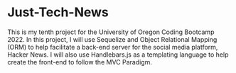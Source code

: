 # Just-Tech-News
This is my tenth project for the University of Oregon Coding Bootcamp 2022. In this project, I will use Sequelize and Object Relational Mapping (ORM) to help facilitate a back-end server for the social media platform, Hacker News. I will also use Handlebars.js as a templating language to help create the front-end to follow the MVC Paradigm.
